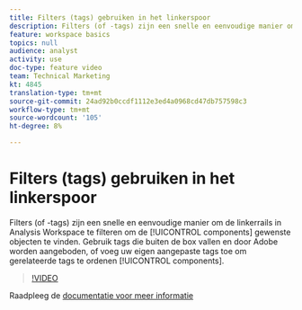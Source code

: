 ```yaml
---
title: Filters (tags) gebruiken in het linkerspoor
description: Filters (of -tags) zijn een snelle en eenvoudige manier om de linkerrail in Analysis Workspace te filteren en de gewenste onderdelen te zoeken. Gebruik tags die buiten de box vallen en door Adobe worden aangeboden, of voeg uw eigen aangepaste tags toe om gerelateerde componenten te ordenen.
feature: workspace basics
topics: null
audience: analyst
activity: use
doc-type: feature video
team: Technical Marketing
kt: 4845
translation-type: tm+mt
source-git-commit: 24ad92b0ccdf1112e3ed4a0968cd47db757598c3
workflow-type: tm+mt
source-wordcount: '105'
ht-degree: 8%

---
```



# Filters (tags) gebruiken in het linkerspoor

Filters (of -tags) zijn een snelle en eenvoudige manier om de linkerrails in Analysis Workspace te filteren om de [!UICONTROL components] gewenste objecten te vinden. Gebruik tags die buiten de box vallen en door Adobe worden aangeboden, of voeg uw eigen aangepaste tags toe om gerelateerde tags te ordenen [!UICONTROL components].

>[!VIDEO](https://video.tv.adobe.com/v/32959/?quality=12)

Raadpleeg de [documentatie voor meer informatie](https://docs.adobe.com/content/help/en/analytics/analyze/analysis-workspace/analysis-workspace-features.html)
